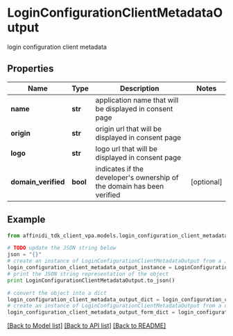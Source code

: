 # LoginConfigurationClientMetadataOutput

login configuration client metadata

## Properties

| Name                | Type     | Description                                                                | Notes      |
| ------------------- | -------- | -------------------------------------------------------------------------- | ---------- |
| **name**            | **str**  | application name that will be displayed in consent page                    |
| **origin**          | **str**  | origin url that will be displayed in consent page                          |
| **logo**            | **str**  | logo url that will be displayed in consent page                            |
| **domain_verified** | **bool** | indicates if the developer&#39;s ownership of the domain has been verified | [optional] |

## Example

```python
from affinidi_tdk_client_vpa.models.login_configuration_client_metadata_output import LoginConfigurationClientMetadataOutput

# TODO update the JSON string below
json = "{}"
# create an instance of LoginConfigurationClientMetadataOutput from a JSON string
login_configuration_client_metadata_output_instance = LoginConfigurationClientMetadataOutput.from_json(json)
# print the JSON string representation of the object
print LoginConfigurationClientMetadataOutput.to_json()

# convert the object into a dict
login_configuration_client_metadata_output_dict = login_configuration_client_metadata_output_instance.to_dict()
# create an instance of LoginConfigurationClientMetadataOutput from a dict
login_configuration_client_metadata_output_form_dict = login_configuration_client_metadata_output.from_dict(login_configuration_client_metadata_output_dict)
```

[[Back to Model list]](../README.md#documentation-for-models) [[Back to API list]](../README.md#documentation-for-api-endpoints) [[Back to README]](../README.md)
